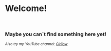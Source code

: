 
<h1><strong>Welcome!</strong></h1>
<br>
<h3>Maybe you can´t find something here yet!</h3>
<small><i>Also try my YouTube channel: </i></small><a href="https://www.youtube.com/c/lokinho1029"><small><i>Cirilow</i></small></a>
